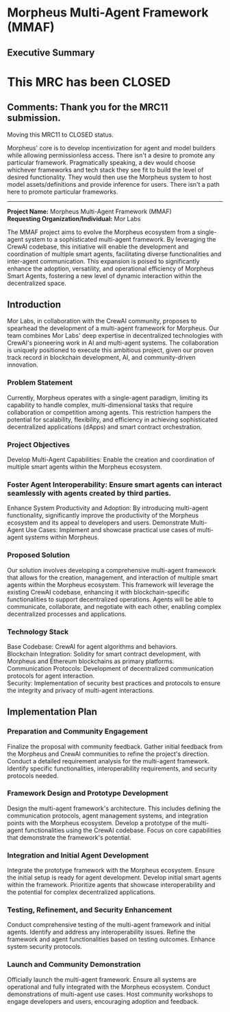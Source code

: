 # Morpheus Multi-Agent Framework (MMAF)
## Executive Summary

# This MRC has been CLOSED
## Comments: Thank you for the MRC11 submission.
Moving this MRC11 to CLOSED status.

Morpheus' core is to develop incentivization for agent and model builders while allowing permissionless access. 
There isn't a desire to promote any particular framework. Pragmatically speaking, a dev would choose whichever frameworks and tech stack they see fit to build the level of desired functionality. They would then use the Morpheus system to host model assets/definitions and provide inference for users. There isn't a path here to promote particular frameworks.

---


**Project Name:** Morpheus Multi-Agent Framework (MMAF)  
**Requesting Organization/Individual:** Mor Labs

The MMAF project aims to evolve the Morpheus ecosystem from a single-agent system to a sophisticated multi-agent framework. By leveraging the CrewAI codebase, this initiative will enable the development and coordination of multiple smart agents, facilitating diverse functionalities and inter-agent communication. This expansion is poised to significantly enhance the adoption, versatility, and operational efficiency of Morpheus Smart Agents, fostering a new level of dynamic interaction within the decentralized space.

## Introduction
Mor Labs, in collaboration with the CrewAI community, proposes to spearhead the development of a multi-agent framework for Morpheus. Our team combines Mor Labs' deep expertise in decentralized technologies with CrewAI's pioneering work in AI and multi-agent systems. The collaboration is uniquely positioned to execute this ambitious project, given our proven track record in blockchain development, AI, and community-driven innovation.

### Problem Statement
Currently, Morpheus operates with a single-agent paradigm, limiting its capability to handle complex, multi-dimensional tasks that require collaboration or competition among agents. This restriction hampers the potential for scalability, flexibility, and efficiency in achieving sophisticated decentralized applications (dApps) and smart contract orchestration.

### Project Objectives
Develop Multi-Agent Capabilities: Enable the creation and coordination of multiple smart agents within the Morpheus ecosystem.

### Foster Agent Interoperability: Ensure smart agents can interact seamlessly with agents created by third parties.
Enhance System Productivity and Adoption: By introducing multi-agent functionality, significantly improve the productivity of the Morpheus ecosystem and its appeal to developers and users.
Demonstrate Multi-Agent Use Cases: Implement and showcase practical use cases of multi-agent systems within Morpheus.

### Proposed Solution
Our solution involves developing a comprehensive multi-agent framework that allows for the creation, management, and interaction of multiple smart agents within the Morpheus ecosystem. This framework will leverage the existing CrewAI codebase, enhancing it with blockchain-specific functionalities to support decentralized operations. Agents will be able to communicate, collaborate, and negotiate with each other, enabling complex decentralized processes and applications.

### Technology Stack
Base Codebase: CrewAI for agent algorithms and behaviors.  
Blockchain Integration: Solidity for smart contract development, with Morpheus and Ethereum blockchains as primary platforms.  
Communication Protocols: Development of decentralized communication protocols for agent interaction.  
Security: Implementation of security best practices and protocols to ensure the integrity and privacy of multi-agent interactions.  

## Implementation Plan
### Preparation and Community Engagement 
Finalize the proposal with community feedback. Gather initial feedback from the Morpheus and CrewAI communities to refine the project's direction. 
Conduct a detailed requirement analysis for the multi-agent framework. Identify specific functionalities, interoperability requirements, and security protocols needed.

### Framework Design and Prototype Development
Design the multi-agent framework's architecture. This includes defining the communication protocols, agent management systems, and integration points with the Morpheus ecosystem.
Develop a prototype of the multi-agent functionalities using the CrewAI codebase. Focus on core capabilities that demonstrate the framework's potential.

### Integration and Initial Agent Development
Integrate the prototype framework with the Morpheus ecosystem. Ensure the initial setup is ready for agent development.
Develop initial smart agents within the framework. Prioritize agents that showcase interoperability and the potential for complex decentralized applications.

### Testing, Refinement, and Security Enhancement
Conduct comprehensive testing of the multi-agent framework and initial agents. Identify and address any interoperability issues.
Refine the framework and agent functionalities based on testing outcomes. Enhance system security protocols. 

### Launch and Community Demonstration
Officially launch the multi-agent framework. Ensure all systems are operational and fully integrated with the Morpheus ecosystem.
Conduct demonstrations of multi-agent use cases. Host community workshops to engage developers and users, encouraging adoption and feedback. 
